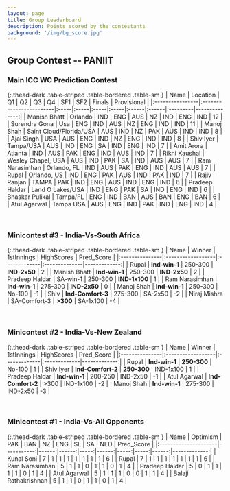 ```yaml
---
layout: page
title: Group Leaderboard
description: Points scored by the contestants
background: '/img/bg_score.jpg'
---
```


## Group Contest -- PANIIT


### Main ICC WC Prediction Contest


{:.thead-dark .table-striped .table-bordered .table-sm }
| Name            | Location                | Q1   | Q2   | Q3   | Q4   | SF1   | SF2   | Finals   |   Provisional |
|:----------------|:------------------------|:-----|:-----|:-----|:-----|:------|:------|:---------|--------------:|
| Manish Bhatt    | Orlando                 | IND  | ENG  | AUS  | NZ   | IND   | ENG   | IND      |            12 |
| Surendra Gona   | Usa                     | ENG  | IND  | AUS  | NZ   | ENG   | IND   | IND      |            11 |
| Manoj  Shah     | Saint Cloud/Florida/USA | AUS  | IND  | NZ   | PAK  | AUS   | IND   | IND      |             8 |
| Ajai Singh      | USA                     | AUS  | ENG  | IND  | NZ   | ENG   | IND   | IND      |             8 |
| Shiv Iyer       | Tampa/USA               | AUS  | IND  | ENG  | SA   | IND   | ENG   | IND      |             7 |
| Amit Arora      | Atlanta                 | IND  | AUS  | PAK  | ENG  | IND   | AUS   | IND      |             7 |
| Rikhi Kaushal   | Wesley Chapel, USA      | AUS  | IND  | PAK  | SA   | IND   | AUS   | AUS      |             7 |
| Ram Narasimhan  | Orlando, FL             | IND  | AUS  | PAK  | ENG  | IND   | AUS   | AUS      |             7 |
| Rupal           | Orlando, US             | IND  | ENG  | PAK  | AUS  | IND   | PAK   | IND      |             7 |
| Rajiv Ranjan    | TAMPA                   | PAK  | IND  | ENG  | AUS  | IND   | ENG   | IND      |             6 |
| Pradeep Haldar  | Land O Lakes/USA        | IND  | ENG  | PAK  | SA   | IND   | ENG   | IND      |             6 |
| Bhaskar Pulikal | Tampa/FL                | ENG  | IND  | BAN  | AUS  | BAN   | ENG   | BAN      |             6 |
| Atul Agarwal    | Tampa USA               | AUS  | ENG  | IND  | PAK  | IND   | ENG   | IND      |             4 |

 <br>

### Minicontest #3 - India-Vs-South Africa


{:.thead-dark .table-striped .table-bordered .table-sm }
| Name           | Winner            | 1stInnings   | HighScores    |   Pred_Score |
|:---------------|:------------------|:-------------|:--------------|-------------:|
| Rupal          | **Ind-win-1**     | 250-300      | **IND-2x50**  |            2 |
| Manish Bhatt   | **Ind-win-1**     | 250-300      | **IND-2x50**  |            2 |
| Pradeep Haldar | SA-win-1          | 250-300      | **IND-1x100** |            1 |
| Ram Narasimhan | **Ind-win-1**     | 275-300      | **IND-2x50**  |            0 |
| Manoj  Shah    | **Ind-win-1**     | 250-300      | No-100        |           -1 |
| Shiv           | **Ind-Comfort-3** | 275-300      | SA-2x50       |           -2 |
| Niraj Mishra   | SA-Comfort-3      | **>300**     | SA-1x100      |           -4 |

<br>

### Minicontest #2 - India-Vs-New Zealand


{:.thead-dark .table-striped .table-bordered .table-sm }
| Name           | Winner            | 1stInnings   | HighScores   |   Pred_Score |
|:---------------|:------------------|:-------------|:-------------|-------------:|
| Rupal          | **Ind-win-1**     | **250-300**  | No-100       |            1 |
| Shiv Iyer      | **Ind-Comfort-2** | **250-300**  | IND-1x100    |            1 |
| Pradeep Haldar | **Ind-win-1**     | 200-250      | IND-2x50     |           -1 |
| Atul Agarwal   | **Ind-Comfort-2** | >300         | IND-1x100    |           -2 |
| Manoj  Shah    | **Ind-win-1**     | 275-300      | IND-2x50     |           -3 |

<br>

### Minicontest #1 - India-Vs-All Opponents


{:.thead-dark .table-striped .table-bordered .table-sm }
| Name                 |   Optimism |   PAK |   BAN |   NZ |   ENG |   SL |   SA |   NED |   Pred_Score |
|:---------------------|-----------:|------:|------:|-----:|------:|-----:|-----:|------:|-------------:|
| Kunal Soni           |          7 |     1 |     1 |    1 |     1 |    1 |    1 |     1 |            6 |
| Rupal                |          7 |     1 |     1 |    1 |     1 |    1 |    1 |     1 |            6 |
| Ram Narasimhan       |          5 |     1 |     1 |    0 |     1 |    1 |    0 |     1 |            4 |
| Pradeep Haldar       |          5 |     0 |     1 |    1 |     1 |    1 |    0 |     1 |            4 |
| Atul Agarwal         |          5 |     1 |     1 |    1 |     0 |    0 |    1 |     1 |            4 |
| Balaji Rathakrishnan |          5 |     1 |     1 |    0 |     1 |    1 |    0 |     1 |            4 |

<br>
